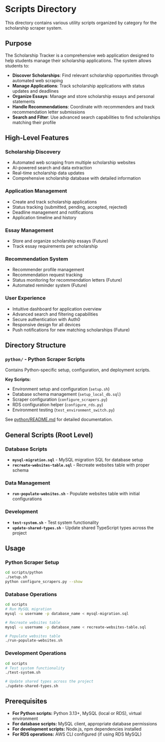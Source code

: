 # Scripts Directory

This directory contains various utility scripts organized by category for the scholarship scraper system.

## Purpose

The Scholarship Tracker is a comprehensive web application designed to help students manage their scholarship applications. The system allows students to:

- **Discover Scholarships**: Find relevant scholarship opportunities through automated web scraping
- **Manage Applications**: Track scholarship applications with status updates and deadlines
- **Organize Essays**: Manage and store scholarship essays and personal statements
- **Handle Recommendations**: Coordinate with recommenders and track recommendation letter submissions
- **Search and Filter**: Use advanced search capabilities to find scholarships matching their profile

## High-Level Features

### Scholarship Discovery
- Automated web scraping from multiple scholarship websites
- AI-powered search and data extraction
- Real-time scholarship data updates
- Comprehensive scholarship database with detailed information

### Application Management
- Create and track scholarship applications
- Status tracking (submitted, pending, accepted, rejected)
- Deadline management and notifications
- Application timeline and history

### Essay Management
- Store and organize scholarship essays (Future)
- Track essay requirements per scholarship

### Recommendation System
- Recommender profile management
- Recommendation request tracking
- Status monitoring for recommendation letters (Future)
- Automated reminder system (Future)

### User Experience
- Intuitive dashboard for application overview
- Advanced search and filtering capabilities
- Secure authentication with Auth0
- Responsive design for all devices
- Push notifications for new matching scholarships (Future)

## Directory Structure

### `python/` - Python Scraper Scripts
Contains Python-specific setup, configuration, and deployment scripts.

**Key Scripts:**
- Environment setup and configuration (`setup.sh`)
- Database schema management (`setup_local_db.sql`)
- Scraper configuration (`configure_scrapers.py`)
- RDS configuration helper (`configure_rds.py`)
- Environment testing (`test_environment_switch.py`)

See [python/README.md](python/README.md) for detailed documentation.

## General Scripts (Root Level)

### Database Scripts
- **`mysql-migration.sql`** - MySQL migration SQL for database setup
- **`recreate-websites-table.sql`** - Recreate websites table with proper schema

### Data Management
- **`run-populate-websites.sh`** - Populate websites table with initial configurations

### Development
- **`test-system.sh`** - Test system functionality
- **`update-shared-types.sh`** - Update shared TypeScript types across the project

## Usage

### Python Scraper Setup
```bash
cd scripts/python
./setup.sh
python configure_scrapers.py --show
```

### Database Operations
```bash
cd scripts
# Run MySQL migration
mysql -u username -p database_name < mysql-migration.sql

# Recreate websites table
mysql -u username -p database_name < recreate-websites-table.sql

# Populate websites table
./run-populate-websites.sh
```

### Development Operations
```bash
cd scripts
# Test system functionality
./test-system.sh

# Update shared types across the project
./update-shared-types.sh
```

## Prerequisites

- **For Python scripts:** Python 3.13+, MySQL (local or RDS), virtual environment
- **For database scripts:** MySQL client, appropriate database permissions
- **For development scripts:** Node.js, npm dependencies installed
- **For RDS operations:** AWS CLI configured (if using RDS MySQL)
